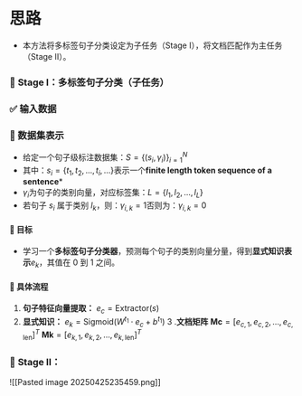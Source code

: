 # 思路
- 本方法将多标签句子分类设定为子任务（Stage I），将文档匹配作为主任务（Stage II）。
### 🧩 **Stage I：多标签句子分类（子任务）**
### ✅ 输入数据
### 📘 数据集表示

   -  给定一个句子级标注数据集：$S = \{(s_i, \gamma_i)\}_{i=1}^N$
   -  其中：$s_i = \{t_1, t_2, ..., t_i, ...\}$表示一个**finite length token  sequence of a sentence***
   -  $\gamma_i$为句子的类别向量，对应标签集：$L = \{l_1, l_2, ..., l_L\}$
   -  若句子 $s_i$  属于类别 $l_k$，则：$\gamma_{i,k} = 1$否则为：$\gamma_{i,k} = 0$ 

#### 🎯 目标
- 学习一个**多标签句子分类器**，预测每个句子的类别向量分量，得到**显式知识表示**$e_k$​，其值在 0 到 1 之间。

#### 🧠 具体流程

1. **句子特征向量提取：**
    $e_c = \text{Extractor}(s)$
2. **显式知识：**
    $e_k = \text{Sigmoid}(W^{t_1} \cdot e_c + b^{t_1})$
  3 .**文档矩阵**
     $\mathbf{Mc} = [e_{c,1}, e_{c,2}, \ldots, e_{c,\text{len}}]^T$
     $\mathbf{Mk} = [e_{k,1}, e_{k,2}, \ldots, e_{k,\text{len}}]^T$


###   🧩 **Stage II：**



![[Pasted image 20250425235459.png]]

